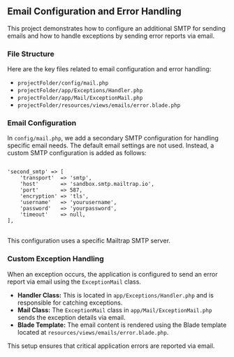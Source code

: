 <h2>Email Configuration and Error Handling</h2>

<p>This project demonstrates how to configure an additional SMTP for sending emails and how to handle exceptions by sending error reports via email.</p>

<h3>File Structure</h3>

<p>Here are the key files related to email configuration and error handling:</p>
<ul>
  <li><code>projectFolder/config/mail.php</code></li>
  <li><code>projectFolder/app/Exceptions/Handler.php</code></li>
  <li><code>projectFolder/app/Mail/ExceptionMail.php</code></li>
  <li><code>projectFolder/resources/views/emails/error.blade.php</code></li>
</ul>

<h3>Email Configuration</h3>

<p>In <code>config/mail.php</code>, we add a secondary SMTP configuration for handling specific email needs. The default email settings are not used. Instead, a custom SMTP configuration is added as follows:</p>

<pre>
<code>
'second_smtp' => [
    'transport'  => 'smtp',
    'host'       => 'sandbox.smtp.mailtrap.io',
    'port'       => 587,
    'encryption' => 'tls',
    'username'   => 'yourusername',
    'password'   => 'yourpassword',
    'timeout'    => null,
],
</code>
</pre>

<p>This configuration uses a specific Mailtrap SMTP server.</p>

<h3>Custom Exception Handling</h3>

<p>When an exception occurs, the application is configured to send an error report via email using the <code>ExceptionMail</code> class.</p>

<ul>
  <li><strong>Handler Class:</strong> This is located in <code>app/Exceptions/Handler.php</code> and is responsible for catching exceptions.</li>
  <li><strong>Mail Class:</strong> The <code>ExceptionMail</code> class in <code>app/Mail/ExceptionMail.php</code> sends the exception details via email.</li>
  <li><strong>Blade Template:</strong> The email content is rendered using the Blade template located at <code>resources/views/emails/error.blade.php</code>.</li>
</ul>

<p>This setup ensures that critical application errors are reported via email.</p>
